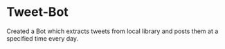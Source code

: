 # Tweet-Bot
Created a Bot which extracts tweets from local library and posts them at a specified time every day.

